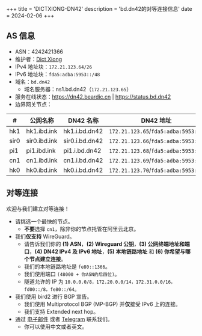 +++
title = 'DICTXIONG-DN42'
description = 'bd.dn42的对等连接信息'
date = 2024-02-06
+++

## AS 信息

- ASN：4242421366
- 维护者：[Dict Xiong](mailto:me@beardic.cn)
- IPv4 地址块：`172.21.123.64/26`
- IPv6 地址块：`fda5:adba:5953::/48`
- 域名：`bd.dn42`
	- 域名服务器：ns1.bd.dn42（`172.21.123.65`）
- 服务在线状态：<https://dn42.beardic.cn> | <https://status.bd.dn42>
- 边界网关节点：

| # | 公网名称       | DN42 名称      | DN42 地址                    | WireGuard 公钥 | 偏好 |
| ---- | ------------- | -------------- | ------------------------------- | --- | --- |
| hk1  | hk1.ibd.ink   | hk1.i.bd.dn42  | `172.21.123.65`/`fda5:adba:5953::1` | `Pa0DXsaKihcwHdyJkFpYjHjATIznZBBcnlilRPa3+A0=` | +++ |
| sir0 | sir0.ibd.ink  | sir0.i.bd.dn42 | `172.21.123.66`/`fda5:adba:5953::2` | `l3ptCaaJlKvRJfKP04Lrcrwe0OCdcuERWRSPP/+0M1s=` | ++++ |
| pi1  | pi1.ibd.ink   | pi1.i.bd.dn42  | `172.21.123.68`/`fda5:adba:5953::4` | `W9HDl869HCdG8ci9jH5AawiCZAAi1xFAvBTzT0MEJUg=` | ++ |
| cn1  | cn1.ibd.ink   | cn1.i.bd.dn42  | `172.21.123.69`/`fda5:adba:5953::5` | `SvkQTkqFdtzNnFYCRMQuUMTCErMmdd/ZBgZ+T39X0D8=` | - |
| hk0  | hk0.ibd.ink   | hk0.i.bd.dn42  | `172.21.123.70`/`fda5:adba:5953::6` | `EoPA+dH5xxHwUYCVpe/3afL0qQp5SQB7b2OHD8nrB30=` | +++++ |

## 对等连接
欢迎与我们建立对等连接！
- 请挑选一个最快的节点。
	- **不要**选择 `cn1`，除非你的节点托管在阿里云北京。
- 我们**仅支持** WireGuard。
	- 请告诉我们你的 **(1) ASN**，**(2) Wireguard 公钥**，**(3) 公网终端地址和端口**，**(4) DN42 IPv4 及 IPv6 地址**，**(5) 本地链路地址** 和 **(6) 你希望与哪个节点建立连接**。
	- 我们的本地链路地址是 `fe80::1366`。
	- 我们使用端口 `(48000 + 你ASN的后四位)`。
	- 隧道允许的 IP 为 `10.0.0.0/8，172.20.0.0/14，172.31.0.0/16，fd00::/8，fe80::/64`。
- 我们使用 bird2 进行 BGP 宣告。
	- 我们使用 Multiprotocol BGP (MP-BGP) 并**仅**接受 IPv6 上的连接。
	- 我们支持 Extended next hop。
- 通过 [电子邮件](mailto:me@beardic.cn) 或者 [Telegram](https://t.me/DictXiong) 联系我们。
	- 你可以使用中文或者英文。
